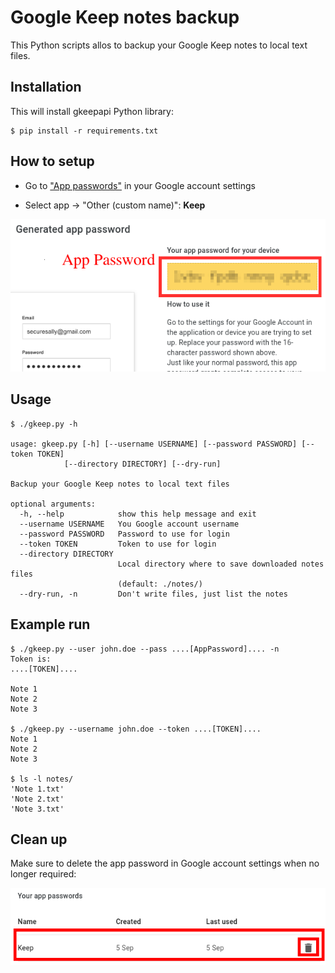 # Google Keep notes backup

This Python scripts allos to backup your Google Keep notes to local text files.

## Installation

This will install gkeepapi Python library:

    $ pip install -r requirements.txt

## How to setup

* Go to ["App passwords"](https://myaccount.google.com/apppasswords) in your Google account settings

* Select app -> "Other (custom name)":    **Keep**

![app password](img/app-pass.png)

## Usage


    $ ./gkeep.py -h

    usage: gkeep.py [-h] [--username USERNAME] [--password PASSWORD] [--token TOKEN]
                [--directory DIRECTORY] [--dry-run]

    Backup your Google Keep notes to local text files
    
    optional arguments:
      -h, --help            show this help message and exit
      --username USERNAME   You Google account username
      --password PASSWORD   Password to use for login
      --token TOKEN         Token to use for login
      --directory DIRECTORY
                            Local directory where to save downloaded notes files
                            (default: ./notes/)
      --dry-run, -n         Don't write files, just list the notes

## Example run

    $ ./gkeep.py --user john.doe --pass ....[AppPassword].... -n
    Token is:
    ....[TOKEN]....

    Note 1
    Note 2
    Note 3

    $ ./gkeep.py --username john.doe --token ....[TOKEN]....
    Note 1
    Note 2
    Note 3

    $ ls -l notes/
    'Note 1.txt'
    'Note 2.txt'
    'Note 3.txt'

## Clean up

Make sure to delete the app password in Google account settings when no longer required:

![delete the app password](img/app-pass-delete.png)